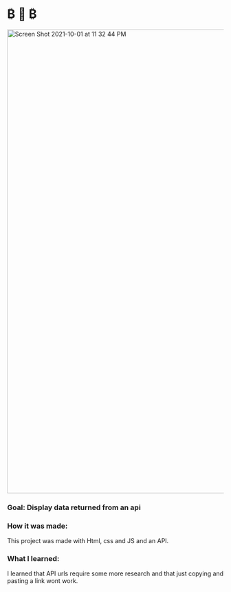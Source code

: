 # 	₿ 🤑 ₿
<img width="1078" alt="Screen Shot 2021-10-01 at 11 32 44 PM" src="https://user-images.githubusercontent.com/78456343/135702311-facf0ebd-05ef-4b43-ae8e-5ae7770370c6.png">


### Goal: Display data returned from an api

### How it was made:
This project was made with Html, css and JS and an API.
### What I learned:
I learned that API urls require some more research and that just copying and pasting a link wont work. 




